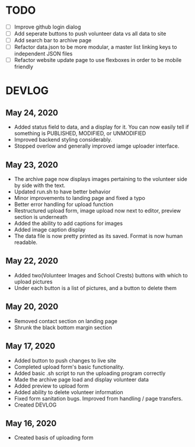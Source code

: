 # TODO
- [ ] Improve github login dialog
- [ ] Add seperate buttons to push volunteer data vs all data to site
- [ ] Add search bar to archive page
- [ ] Refactor data.json to be more modular, a master list linking keys to independent JSON files
- [ ] Refactor website update page to use flexboxes in order to be mobile friendly

# DEVLOG

## May 24, 2020
- Added status field to data, and a display for it. You can now easily tell if something is PUBLISHED, MODIFIED, or UNMODIFIED
- Improved backend styling considerably.
- Stopped overlow and generally improved iamge uploader interface.

## May 23, 2020
- The archive page now displays images pertaining to the volunteer side by side with the text.
- Updated run.sh to have better behavior
- Minor improvements to landing page and fixed a typo
- Better error handling for upload function
- Restructured upload form, image upload now next to editor, preview section is underneath
- Added the ability to add captions for images
- Added image caption display
- The data file is now pretty printed as its saved. Format is now human readable.

## May 22, 2020
- Added two(Volunteer Images and School Crests) buttons with which to upload pictures
- Under each button is a list of pictures, and a button to delete them

## May 20, 2020
- Removed contact section on landing page
- Shrunk the black bottom margin section

## May 17, 2020
- Added button to push changes to live site
- Completed upload form's basic functionality.
- Added basic .sh script to run the uploading program correctly
- Made the archive page load and display volunteer data
- Added preview to upload form
- Added ability to delete volunteer information
- Fixed form sanitation bugs. Improved from handling / page transfers.
- Created DEVLOG

## May 16, 2020
- Created basis of uploading form
